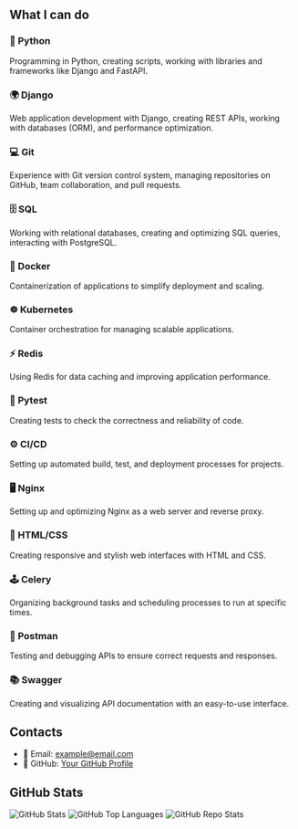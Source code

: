 ## What I can do

### 🐍 Python
Programming in Python, creating scripts, working with libraries and frameworks like Django and FastAPI.

### 🌍 Django
Web application development with Django, creating REST APIs, working with databases (ORM), and performance optimization.

### 💻 Git
Experience with Git version control system, managing repositories on GitHub, team collaboration, and pull requests.

### 🗄️ SQL
Working with relational databases, creating and optimizing SQL queries, interacting with PostgreSQL.

### 🐋 Docker
Containerization of applications to simplify deployment and scaling.

### ☸️ Kubernetes
Container orchestration for managing scalable applications.

### ⚡ Redis
Using Redis for data caching and improving application performance.

### 🔧 Pytest
Creating tests to check the correctness and reliability of code.

### ⚙️ CI/CD
Setting up automated build, test, and deployment processes for projects.

### 🖥️ Nginx
Setting up and optimizing Nginx as a web server and reverse proxy.

### 🎨 HTML/CSS
Creating responsive and stylish web interfaces with HTML and CSS.

### 🕹️ Celery
Organizing background tasks and scheduling processes to run at specific times.

### 📧 Postman
Testing and debugging APIs to ensure correct requests and responses.

### 📚 Swagger
Creating and visualizing API documentation with an easy-to-use interface.

## Contacts
- 📧 Email: [example@email.com](mailto:example@email.com)
- 💼 GitHub: [Your GitHub Profile](https://github.com/yourusername)

## GitHub Stats
![GitHub Stats](https://github-readme-stats.vercel.app/api?username=Cinzanos&show_icons=true&theme=dark)
![GitHub Top Languages](https://github-readme-stats.vercel.app/api/top-langs/?username=Cinzanos&layout=compact&theme=dark)
![GitHub Repo Stats](https://github-readme-stats.vercel.app/api/pin/?username=Cinzanos&repo=BlogAPI&theme=dark)

